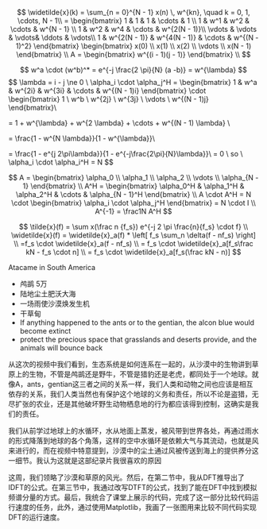 $$
\widetilde{x}(k) = \sum_{n = 0}^{N - 1} x(n) \, w^{kn}, \quad k = 0, 1, \cdots, N - 1\\ 
= \begin{bmatrix}
 1 & 1 & 1 & \cdots & 1 \\
 1 & w^1 & w^2 & \cdots & w^{N - 1} \\
 1 & w^2 & w^4 & \cdots & w^{2(N - 1)}\\ 
 \vdots & \vdots & \vdots& \ddots & \vdots\\
 1 & w^{2(N - 1)} & w^{4(N - 1)} & \cdots & w^{(N - 1)^2}
 \end{bmatrix}
 \begin{bmatrix}
x(0) \\
x(1) \\
x(2) \\
\vdots \\
x(N - 1)
 \end{bmatrix} \\
 A = \begin{bmatrix}
w^{(i - 1)(j - 1)}
 \end{bmatrix} \\
$$

$$
w^a \cdot (w^b)^* = e^{-j \frac{2 \pi}{N} (a -b)} =  w^{\lambda}
$$
$$
\lambda = i - j \ne 0 \\
\alpha_i \cdot \alpha_j^H = \begin{bmatrix}
1 & w^a & w^{2i} & w^{3i} & \cdots & w^{(N - 1)i}
 \end{bmatrix}
 \cdot
 \begin{bmatrix}
1 \\ w^b \\ w^{2j} \\ w^{3j} \\ \vdots \\ w^{(N - 1)j}
 \end{bmatrix}\\
 
 = 1 + w^{\lambda} + w^{2 \lambda} + \cdots + w^{(N - 1) \lambda} \\
 
 = \frac{1 - w^{N \lambda}}{1 - w^{\lambda}}\\
 
 = \frac{1 - e^{j 2\pi\lambda}}{1 - e^{-j\frac{2\pi}{N}\lambda}}\\
 = 0
 \\
 so \\
 \alpha_i \cdot \alpha_i^H = N
$$

$$
A = 
\begin{bmatrix}
\alpha_0 \\ \alpha_1 \\ \alpha_2 \\ \vdots \\ \alpha_{N - 1}
 \end{bmatrix} \\
 A^H = 
 \begin{bmatrix}
\alpha_0^H & \alpha_1^H & \alpha_2^H & \cdots & \alpha_{N - 1}^H
 \end{bmatrix}
\\
A \cdot A^H = N \cdot 
\begin{bmatrix}
\alpha_i \cdot \alpha_j^H
 \end{bmatrix}
 = N \cdot I
 \\
 A^{-1} = \frac1N A^H
$$

$$
\tilde{x}(f) = \sum x(\frac n {f_s}) e^{-j 2 \pi \frac{n}{f_s} \cdot f} \\ 
\widetilde{x}(f) = \widetilde{x}_a(f) * \left[ f_s \sum_n \delta(f - nf_s) \right] \\
=f_s \cdot \widetilde{x}_a(f - nf_s) \\
= f_s \cdot \widetilde{x}_a[f_s\frac kN - f_s \cdot n] \\ 
= f_s \cdot \widetilde{x}_a[f_s(\frac kN - n)]
$$

Atacame in South America

- 鸬鹚 5万
- 陆地尘土肥沃大海
- 一场雨使沙漠焕发生机
- 干草甸 
- If anything happened to the ants or to the gentian, the alcon blue would become extinct
- protect the precious space that grasslands and deserts provide, and the animals will bounce back

从这次的视频中我们看到，生态系统是如何连系在一起的，从沙漠中的生物讲到草原上的生物，不管是鸬鹚还是野牛，不管是猎豹还是老虎，都同处于一个地球。就像A，ants，gentian这三者之间的关系一样，我们人类和动物之间也应该是相互依存的关系，我们人类当然也有保护这个地球的义务和责任，所以不论是盗猎，无尽扩张的农业，还是其他破坏野生动物栖息地的行为都应该得到控制，这确实是我们的责任。

我们从前学过地球上的水循环，水从地面上蒸发，被风带到世界各处，再通过雨水的形式降落到地球的各个角落，这样的空中水循环是依赖大气与其流动，也就是风来进行的，而在视频中特意提到，沙漠中的尘土通过风被传送到海上的提供养分这一细节。我认为这就是这部纪录片我很喜欢的原因

这周，我们领略了沙漠和草原的风光。然后，在第二节中，我从DFT推导出了IDFT的公式。在第三节中，我通过改写DTFT的公式，找到了能在DFT中找到模拟频谱分量的方式。最后，我统合了课堂上展示的代码，完成了这一部分比较代码运行速度的任务，此外，通过使用Matplotlib，我画了一张图用来比较不同代码实现DFT的运行速度。
